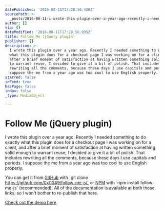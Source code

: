 ```yaml
---
datePublished: '2016-08-11T17:28:56.426Z'
sourcePath: >-
  _posts/2016-08-11-i-wrote-this-plugin-over-a-year-ago-recently-i-needed-somet.md
author: []
via: {}
dateModified: '2016-08-11T17:28:56.095Z'
title: Follow Me (jQuery plugin)
publisher: {}
description: >-
  I wrote this plugin over a year ago. Recently I needed something to do exactly
  what this plugin does for a checkout page I was working on for a client, and
  after a brief moment of satisfaction at having written something solid enough
  to warrant reuse, I decided to give it a bit of polish. That includes
  rewriting all the comments, because these days I use capitals and periods. I
  suppose the me from a year ago was too cool to use English properly.
starred: false
inFeed: true
hasPage: false
inNav: false
_type: MediaObject

---
```

# Follow Me (jQuery plugin)

I wrote this plugin over a year ago. Recently I needed something to do exactly what this plugin does for a checkout page I was working on for a client, and after a brief moment of satisfaction at having written something solid enough to warrant reuse, I decided to give it a bit of polish. That includes rewriting all the comments, because these days I use capitals and periods. I suppose the me from a year ago was too cool to use English properly.

You can get it from [GitHub][0] with \`git clone https://github.com/0x0049/follow-me.js\` or [NPM][1] with \`npm install follow-me-js\` (recommended). All of the documentation is available at both those links, so I won't bother to re-publish that here.

[Check out the demo here][2].

[0]: http://0x0049.link/followmejs-gh
[1]: http://0x0049.link/followmejs-npm
[2]: http://0x0049.link/followmejs-demo